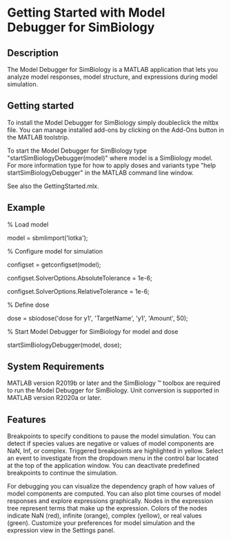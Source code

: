# Getting Started with Model Debugger for SimBiology

## Description
The Model Debugger for SimBiology is a MATLAB application that lets you analyze model responses, model structure, and expressions during model simulation.

## Getting started
To install the Model Debugger for SimBiology simply doubleclick the mltbx file. You can manage installed add-ons by clicking on the Add-Ons button in the MATLAB toolstrip.

To start the Model Debugger for SimBiology type "startSimBiologyDebugger(model)" where model is a SimBiology model.  
For more information type for how to apply doses and variants type "help startSimBiologyDebugger" in the MATLAB command line window.

See also the GettingStarted.mlx.

## Example
% Load model

model = sbmlimport('lotka');

% Configure model for simulation

configset = getconfigset(model);

configset.SolverOptions.AbsoluteTolerance = 1e-6;

configset.SolverOptions.RelativeTolerance = 1e-6;

% Define dose

dose = sbiodose('dose for y1', 'TargetName', 'y1', 'Amount', 50);

% Start Model Debugger for SimBiology for model and dose

startSimBiologyDebugger(model, dose);

## System Requirements
MATLAB version R2019b or later and the SimBiology ™ toolbox are required to run the Model Debugger for SimBiology.
Unit conversion is supported in MATLAB version R2020a or later.

## Features

Breakpoints to specify conditions to pause the model simulation. You can detect if species values are negative or values of model components are NaN, Inf, or complex. Triggered breakpoints are highlighted in yellow. Select an event to investigate from the dropdown menu in the control bar located at the top of the application window. You can deactivate predefined breakpoints to continue the simulation.

For debugging you can visualize the dependency graph of how values of model components are computed. You can also plot time courses of model responses and explore expressions graphically. Nodes in the expression tree represent terms that make up the expression. Colors of the nodes indicate NaN (red), infinite (orange), complex (yellow), or real values (green).
Customize your preferences for model simulation and the expression view in the Settings panel.



